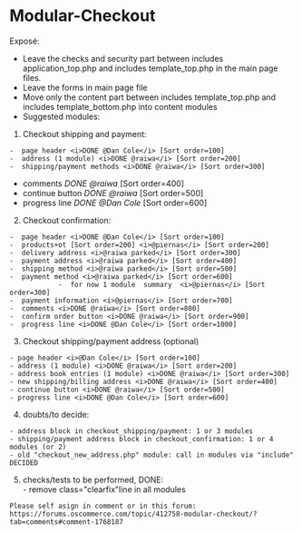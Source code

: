 # Modular-Checkout

Exposé:

- Leave the checks and security part between includes application_top.php and includes template_top.php in the main page files.
- Leave the forms in main page file
- Move only the content part between includes template_top.php and includes template_bottom.php into content modules
- Suggested modules:

1.   Checkout shipping and payment:

    -  page header <i>DONE @Dan Cole</i> [Sort order=100]
    -  address (1 module) <i>DONE @raiwa</i> [Sort order=200]
    -  shipping/payment methods <i>DONE @raiwa</i> [Sort order=300]
-  comments <i>DONE @raiwa</i> [Sort order=400]
-  continue button <i>DONE @raiwa</i> [Sort order=500]
-  progress line <i>DONE @Dan Cole</i>  [Sort order=600]

2.   Checkout confirmation:

    -  page header <i>DONE @Dan Cole</i> [Sort order=100]
    -  products+ot [Sort order=200] <i>@piernas</i> [Sort order=200]
    -  delivery address <i>@raiwa parked</i> [Sort order=300]
    -  payment address <i>@raiwa parked</i> [Sort order=400]
    -  shipping method <i>@raiwa parked</i> [Sort order=500]
    -  payment method <i>@raiwa parked</i> [Sort order=600]        
                -  for now 1 module  summary  <i>@piernas</i> [Sort order=300]
    -  payment information <i>@piernas</i> [Sort order=700]
    -  comments <i>DONE @raiwa</i> [Sort order=800]
    -  confirm order button <i>DONE @raiwa</i> [Sort order=900]
    -  progress line <i>DONE @Dan Cole</i> [Sort order=1000]

3.   Checkout shipping/payment address (optional)

    - page header <i>@Dan Cole</i> [Sort order=100]
    - address (1 module) <i>DONE @raiwa</i> [Sort order=200]
    - address book entries (1 module) <i>DONE @raiwa</i> [Sort order=300]
    - new shipping/billing address <i>DONE @raiwa</i> [Sort order=400]
    - continue button <i>DONE @raiwa</i> [Sort order=500]	
    - progress line <i>DONE @Dan Cole</i> [Sort order=600]
    
    
4.   doubts/to decide:

    - address block in checkout_shipping/payment: 1 or 3 modules
    - shipping/payment address block in checkout_confirmation: 1 or 4 modules (or 2)
    - old "checkout_new_address.php" module: call in modules via "include" DECIDED
    
5.   checks/tests to be performed, DONE:    
    - remove class="clearfix"line in all modules
    
    Please self asign in comment or in this forum:
    https://forums.oscommerce.com/topic/412758-modular-checkout/?tab=comments#comment-1768187
    
